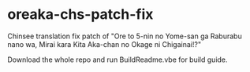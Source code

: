 # oreaka-chs-patch-fix

Chinsee translation fix patch of "Ore to 5-nin no Yome-san ga Raburabu nano wa, Mirai kara Kita Aka-chan no Okage ni Chigainai!?"

Download the whole repo and run BuildReadme.vbe for build guide.
